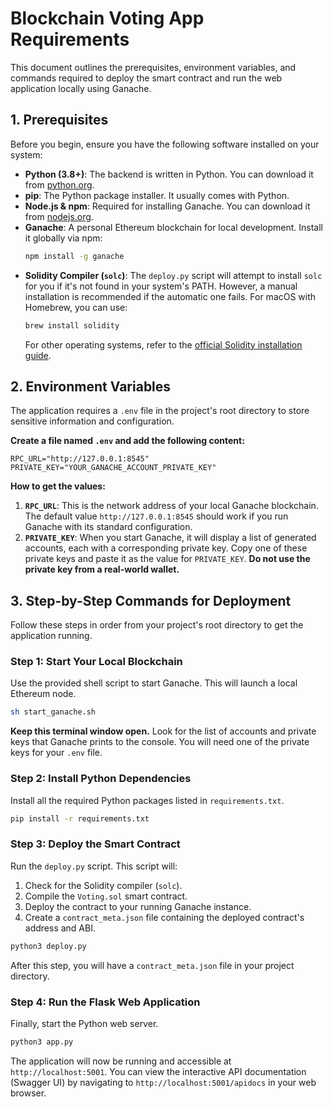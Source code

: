 # Blockchain Voting App Requirements

This document outlines the prerequisites, environment variables, and commands required to deploy the smart contract and run the web application locally using Ganache.

## 1. Prerequisites

Before you begin, ensure you have the following software installed on your system:

*   **Python (3.8+)**: The backend is written in Python. You can download it from [python.org](https://python.org).
*   **pip**: The Python package installer. It usually comes with Python.
*   **Node.js & npm**: Required for installing Ganache. You can download it from [nodejs.org](https://nodejs.org).
*   **Ganache**: A personal Ethereum blockchain for local development. Install it globally via npm:
    ```bash
    npm install -g ganache
    ```
*   **Solidity Compiler (`solc`)**: The `deploy.py` script will attempt to install `solc` for you if it's not found in your system's PATH. However, a manual installation is recommended if the automatic one fails. For macOS with Homebrew, you can use:
    ```bash
    brew install solidity
    ```
    For other operating systems, refer to the [official Solidity installation guide](https://docs.soliditylang.org/en/v0.8.26/installing-solidity.html).

## 2. Environment Variables

The application requires a `.env` file in the project's root directory to store sensitive information and configuration.

**Create a file named `.env` and add the following content:**

```
RPC_URL="http://127.0.0.1:8545"
PRIVATE_KEY="YOUR_GANACHE_ACCOUNT_PRIVATE_KEY"
```

**How to get the values:**

1.  **`RPC_URL`**: This is the network address of your local Ganache blockchain. The default value `http://127.0.0.1:8545` should work if you run Ganache with its standard configuration.
2.  **`PRIVATE_KEY`**: When you start Ganache, it will display a list of generated accounts, each with a corresponding private key. Copy one of these private keys and paste it as the value for `PRIVATE_KEY`. **Do not use the private key from a real-world wallet.**

## 3. Step-by-Step Commands for Deployment

Follow these steps in order from your project's root directory to get the application running.

### Step 1: Start Your Local Blockchain

Use the provided shell script to start Ganache. This will launch a local Ethereum node.

```bash
sh start_ganache.sh
```

**Keep this terminal window open.** Look for the list of accounts and private keys that Ganache prints to the console. You will need one of the private keys for your `.env` file.

### Step 2: Install Python Dependencies

Install all the required Python packages listed in `requirements.txt`.

```bash
pip install -r requirements.txt
```

### Step 3: Deploy the Smart Contract

Run the `deploy.py` script. This script will:
1.  Check for the Solidity compiler (`solc`).
2.  Compile the `Voting.sol` smart contract.
3.  Deploy the contract to your running Ganache instance.
4.  Create a `contract_meta.json` file containing the deployed contract's address and ABI.

```bash
python3 deploy.py
```

After this step, you will have a `contract_meta.json` file in your project directory.

### Step 4: Run the Flask Web Application

Finally, start the Python web server.

```bash
python3 app.py
```

The application will now be running and accessible at `http://localhost:5001`. You can view the interactive API documentation (Swagger UI) by navigating to `http://localhost:5001/apidocs` in your web browser.
